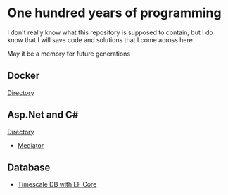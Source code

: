 # One hundred years of programming

I don't really know what this repository is supposed to contain, but I do know that I will save code and solutions that I come across here.

May it be a memory for future generations

## Docker

[Directory](docker)

## Asp.Net and C#

[Directory](<asp and csharp>)

- [Mediator](<asp and csharp/mediator.md>)

## Database

- [Timescale DB with EF Core](articles/timescaledb-with-ef-core.md)
